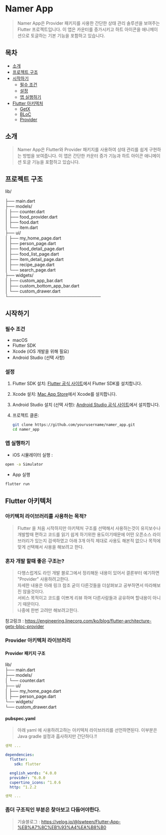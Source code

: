 # Namer App

> Namer App은 Provider 패키지를 사용한 간단한 상태 관리 솔루션을 보여주는 Flutter 프로젝트입니다. 이 앱은 카운터를 증가시키고 하트 아이콘을 애니메이션으로 토글하는 기본 기능을 포함하고 있습니다.

## 목차
- [소개](#소개)
- [프로젝트 구조](#프로젝트-구조)
- [시작하기](#시작하기)
  - [필수 조건](#필수-조건)
  - [설정](#설정)
  - [앱 실행하기](#앱-실행하기)
- [Flutter 아키텍처](#flutter-아키텍처)
  - [GetX](#getx)
  - [BLoC](#bloc)
  - [Provider](#provider)


## 소개

> Namer App은 Flutter와 Provider 패키지를 사용하여 상태 관리를 쉽게 구현하는 방법을 보여줍니다. 이 앱은 간단한 카운터 증가 기능과 하트 아이콘 애니메이션 토글 기능을 포함하고 있습니다.


## 프로젝트 구조

lib/

├── main.dart  
├── models/  
│ ├── counter.dart  
│ ├── food_provider.dart  
│ ├── food.dart  
│ └── item.dart  
├── ui/  
│ ├── my_home_page.dart  
│ ├── person_page.dart  
│ ├── food_detail_page.dart  
│ ├── food_list_page.dart  
│ ├── item_detail_page.dart  
│ ├── recipe_page.dart  
│ └── search_page.dart    
├── widgets/  
│ ├── custom_app_bar.dart  
│ ├── custom_bottom_app_bar.dart  
│ └── custom_drawer.dart  
└──────────────────────────────


## 시작하기

### 필수 조건

- macOS
- Flutter SDK
- Xcode (iOS 개발을 위해 필요)
- Android Studio (선택 사항)

### 설정

1. Flutter SDK 설치: [Flutter 공식 사이트](https://flutter.dev/docs/get-started/install)에서 Flutter SDK를 설치합니다.
2. Xcode 설치: [Mac App Store](https://apps.apple.com/us/app/xcode/id497799835?mt=12)에서 Xcode를 설치합니다.
3. Android Studio 설치 (선택 사항): [Android Studio 공식 사이트](https://developer.android.com/studio)에서 설치합니다.
4. 프로젝트 클론:

   ```sh
   git clone https://github.com/yourusername/namer_app.git
   cd namer_app
   ```
### 앱 실행하기
- iOS 시뮬레이터 실행 : 
```sh
open -a Simulator
```   
- App 실행
```sh
flutter run
```

## Flutter 아키텍처

### 아키텍처 라이브러리를 사용하는 목적?  
> Flutter 을 처음 시작하지만 아키텍처 구조를 선택해서 사용하는것이 유지보수나 개발할때 편하고 코드를 읽기 쉽게 하기위한 용도이기때문에 어떤 오픈소스 라이브러리가 있는지 검색하였고 아래 3개 아직 제대로 사용도 해본적 없으나 목적에 맞게 선택해서 사용을 해보려고 한다.

### 혼자 개발 할때 좋은 구조는?  
> 다행스럽게도 라인 개발 블로그에서 정리해둔 내용이 있어서 결론부터 예기하면 "Provider" 사용하려고한다.  
자세한 내용은 아래 링크 참조 굳이 다른것들을 더살펴보고 공부하면서 따라해보진 않을것이다.  
서비스 목적이고 코드를 이쁘게 리뷰 하며 다른사람들과 공유하며 할내용이 아니기 때문이다.   
나중에 한번 고려만 해보려고한다.

참고링크 : https://engineering.linecorp.com/ko/blog/flutter-architecture-getx-bloc-provider


### Provider 아키텍처 라이브러리

#### Provider 패키지 구조 
lib/  
├── main.dart  
├── models/  
│ └── counter.dart  
├── ui/  
│ ├── my_home_page.dart  
│ ├── person_page.dart  
└── widgets/  
└── custom_drawer.dart  

#### pubspec.yaml
> 아래 yaml 에 사용하려고하는 아키텍처 라이브러리를 선언하면된다. 이부분은 Java gradle 설정과 흡사하지만 간단하다.!!
```yaml
생략 ...

dependencies:
  flutter:
    sdk: flutter

  english_words: ^4.0.0
  provider: ^6.0.0
  cupertino_icons: ^1.0.6
  http: ^1.2.2

생략 ...  
```

### 좀더 구조직인 부분은 찾아보고 다듬어야한다.
> 기술블로그 : https://velog.io/@lswteen/Flutter-App-%EB%A7%8C%EB%93%A4%EA%B8%B0
